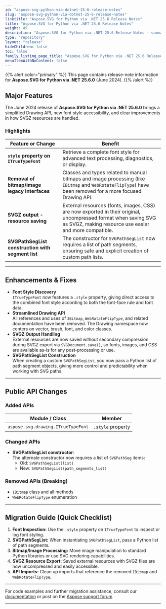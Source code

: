 ```yaml
---
id: "aspose-svg-python-via-dotnet-25-6-release-notes"
slug: "aspose-svg-python-via-dotnet-25-6-release-notes"
linktitle: "Aspose.SVG for Python via .NET 25.6 Release Notes"
title: "Aspose.SVG for Python via .NET 25.6 Release Notes"
weight: 45
description: "Aspose.SVG for Python via .NET 25.6 Release Notes – summary of improvements and fixes."
type: "repository"
layout: "release"
hideChildren: false
toc: false
family_listing_page_title: "Aspose.SVG for Python via .NET 25.6 Release Notes"
menuItemWithNoContent: false
---
```

{{% alert color="primary" %}}
This page contains release-note information for **Aspose.SVG for Python via .NET 25.6.0** (June 2024).
{{% /alert %}}

## **Major Features**

The June 2024 release of **Aspose.SVG for Python via .NET 25.6.0** brings a simplified Drawing API, new font style accessibility, and clear improvements in how SVGZ resources are handled.

### Highlights

| Feature or Change | Benefit |
|------------------|---------|
| **`style` property on `ITrueTypeFont`** | Retrieve a complete font style for advanced text processing, diagnostics, or display. |
| **Removal of bitmap/image legacy interfaces** | Classes and types related to manual bitmaps and image processing (like `IBitmap` and `WebRotateFlipType`) have been removed for a more focused Drawing API. |
| **SVGZ output - resource saving** | External resources (fonts, images, CSS) are now exported in their original, uncompressed format when saving SVG as SVGZ, making resource use easier and more compatible. |
| **SVGPathSegList construction with segment list** | The constructor for `SVGPathSegList` now requires a list of path segments, ensuring safe and explicit creation of custom path lists. |

---

## **Enhancements & Fixes**

- **Font Style Discovery**  
  `ITrueTypeFont` now features a `.style` property, giving direct access to the combined font style according to both the font-face rule and font data.
- **Streamlined Drawing API**  
  All references and uses of `IBitmap`, `WebRotateFlipType`, and related documentation have been removed. The Drawing namespace now centers on vector, brush, font, and color classes.
- **SVGZ Output Handling**  
  External resources are now saved without secondary compression during SVGZ export via `SVGDocument.save()`, so fonts, images, and CSS are available as-is for any post-processing or use.
- **SVGPathSegList Construction**  
  When creating a custom `SVGPathSegList`, you now pass a Python list of path segment objects, giving more control and predictability when working with SVG paths.

---

## **Public API Changes**

### **Added APIs**

| Module / Class | Member |
|----------------|--------|
| `aspose.svg.drawing.ITrueTypeFont` | `.style` property |

### **Changed APIs**

- **SVGPathSegList constructor**:  
  The alternate constructor now requires a list of `SVGPathSeg` items:
  - Old: `SVGPathSegList(list)`
  - New: `SVGPathSegList(path_segments_list)`

### **Removed APIs (Breaking)**

- `IBitmap` class and all methods
- `WebRotateFlipType` enumeration

---

## **Migration Guide (Quick Checklist)**

1. **Font Inspection:** Use the `.style` property on `ITrueTypeFont` to inspect or log font styling.
2. **SVGPathSegList:** When instantiating `SVGPathSegList`, pass a Python list of path segments.
3. **Bitmap/Image Processing:** Move image manipulation to standard Python libraries or use SVG rendering capabilities.
4. **SVGZ Resource Export:** Saved external resources with SVGZ files are now uncompressed and easily accessible.
5. **API Imports:** Clean up imports that reference the removed `IBitmap` and `WebRotateFlipType`.

---

For code examples and further migration assistance, consult our [documentation](https://docs.aspose.com/svg/python-net/) or post on the [Aspose support forum](https://forum.aspose.com/).

---